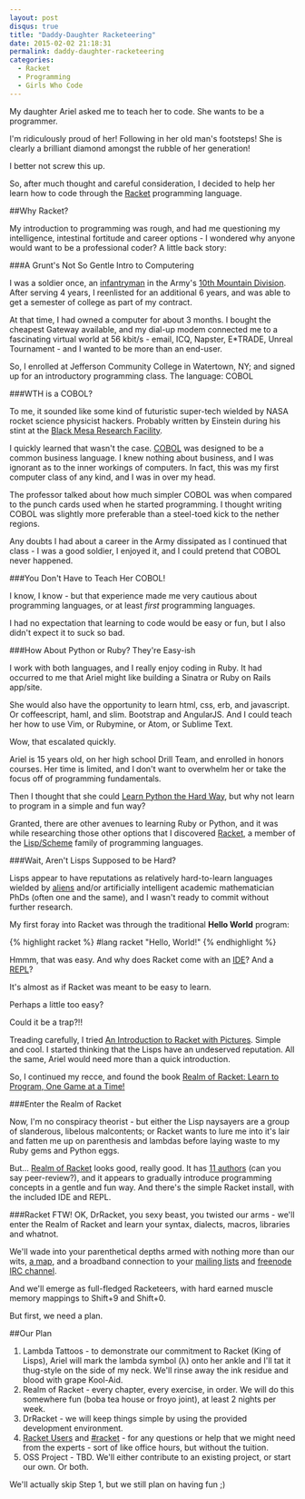 ```yaml
---
layout: post
disqus: true
title: "Daddy-Daughter Racketeering"
date: 2015-02-02 21:18:31
permalink: daddy-daughter-racketeering
categories:
  - Racket
  - Programming
  - Girls Who Code
---
```


My daughter Ariel asked me to teach her to code. She wants to be a programmer.

I'm ridiculously proud of her! Following in her old man's footsteps! She is clearly a brilliant diamond amongst the rubble of her generation!

I better not screw this up.

So, after much thought and careful consideration, I decided to help her learn how to code through the [Racket](http://racket-lang.org) programming language.

##Why Racket?

My introduction to programming was rough, and had me questioning my intelligence, intestinal fortitude and career options - I wondered why anyone would want to be a professional coder? A little back story:

###A Grunt's Not So Gentle Intro to Computering

I was a soldier once, an [infantryman](http://en.wikipedia.org/wiki/Infantry) in the Army's [10th Mountain Division](http://en.wikipedia.org/wiki/10th_Mountain_Division_(United_States)). After serving 4 years, I reenlisted for an additional 6 years, and was able to get a semester of college as part of my contract.

At that time, I had owned a computer for about 3 months. I bought the cheapest Gateway available, and my dial-up modem connected me to a fascinating virtual world at 56 kbit/s - email, ICQ, Napster, E*TRADE, Unreal Tournament - and I wanted to be more than an end-user.

So, I enrolled at Jefferson Community College in Watertown, NY; and signed up for an introductory programming class. The language: COBOL

###WTH is a COBOL?

To me, it sounded like some kind of futuristic super-tech wielded by NASA rocket science physicist hackers. Probably written by Einstein during his stint at the [Black Mesa Research Facility](http://half-life.wikia.com/wiki/Black_Mesa_Research_Facility).

I quickly learned that wasn't the case. [COBOL](http://en.wikipedia.org/wiki/COBOL) was designed to be a common business language. I knew nothing about business, and I was ignorant as to the inner workings of computers. In fact, this was my first computer class of any kind, and I was in over my head.

The professor talked about how much simpler COBOL was when compared to the punch cards used when he started programming. I thought writing COBOL was slightly more preferable than a steel-toed kick to the nether regions.

Any doubts I had about a career in the Army dissipated as I continued that class - I was a good soldier, I enjoyed it, and I could pretend that COBOL never happened.

###You Don't Have to Teach Her COBOL!

I know, I know - but that experience made me very cautious about programming languages, or at least *first* programming languages.

I had no expectation that learning to code would be easy or fun, but I also didn't expect it to suck so bad.

###How About Python or Ruby? They're Easy-ish

I work with both languages, and I really enjoy coding in Ruby. It had occurred to me that Ariel might like building a Sinatra or Ruby on Rails app/site.

She would also have the opportunity to learn html, css, erb, and javascript. Or coffeescript, haml, and slim. Bootstrap and AngularJS. And I could teach her how to use Vim, or Rubymine, or Atom, or Sublime Text.

Wow, that escalated quickly.

Ariel is 15 years old, on her high school Drill Team, and enrolled in honors courses. Her time is limited, and I don't want to overwhelm her or take the focus off of programming fundamentals.

Then I thought that she could [Learn Python the Hard Way](http://learnpythonthehardway.org), but why not learn to program in a simple and fun way?

Granted, there are other avenues to learning Ruby or Python, and it was while researching those other options that I discovered [Racket](http://racket-lang.org), a member of the [Lisp/Scheme](http://en.wikipedia.org/wiki/Lisp_(programming_language)) family of programming languages.

###Wait, Aren't Lisps Supposed to be Hard?

Lisps appear to have reputations as relatively hard-to-learn languages wielded by [aliens](http://lispers.org) and/or artificially intelligent academic mathematician PhDs (often one and the same), and I wasn't ready to commit without further research.

My first foray into Racket was through the traditional **Hello World** program:

{% highlight racket %}
#lang racket
"Hello, World!"
{% endhighlight %}

Hmmm, that was easy. And why does Racket come with an [IDE](http://en.wikipedia.org/wiki/Racket_(programming_language)#DrRacket_IDE)? And a [REPL](http://en.wikipedia.org/wiki/Read–eval–print_loop)?

It's almost as if Racket was meant to be easy to learn.

Perhaps a little too easy?

Could it be a trap?!!

Treading carefully, I tried [An Introduction to Racket with Pictures](http://docs.racket-lang.org/quick/). Simple and cool. I started thinking that the Lisps have an undeserved reputation. All the same, Ariel would need more than a quick introduction.

So, I continued my recce, and found the book [Realm of Racket: Learn to Program, One Game at a Time!](http://www.amazon.com/Realm-Racket-Learn-Program-Game/dp/1593274912/)

###Enter the Realm of Racket

Now, I'm no conspiracy theorist - but either the Lisp naysayers are a group of slanderous, libelous malcontents; or Racket wants to lure me into it's lair and fatten me up on parenthesis and lambdas before laying waste to my Ruby gems and Python eggs.

But... [Realm of Racket](http://realmofracket.com) looks good, really good. It has [11 authors](http://realmofracket.com/about.html) (can you say peer-review?), and it appears to gradually introduce programming concepts in a gentle and fun way. And there's the simple Racket install, with the included IDE and REPL.

###Racket FTW!
OK, DrRacket, you sexy beast, you twisted our arms - we'll enter the Realm of Racket and learn your syntax, dialects, macros, libraries and whatnot.

We'll wade into your parenthetical depths armed with nothing more than our wits, [a map](http://www.nostarch.com/realmofracket.htm), and a broadband connection to your [mailing lists](http://lists.racket-lang.org) and [freenode IRC channel](http://racket-lang.org/irc-chat.html).

And we'll emerge as full-fledged Racketeers, with hard earned muscle memory mappings to Shift+9 and Shift+0.

But first, we need a plan.

##Our Plan

1.	Lambda Tattoos - to demonstrate our commitment to Racket (King of Lisps), Ariel will mark the lambda symbol (λ) onto her ankle and I'll tat it thug-style on the side of my neck. We'll rinse away the ink residue and blood with grape Kool-Aid.
2.	Realm of Racket - every chapter, every exercise, in order. We will do this somewhere fun (boba tea house or froyo joint), at least 2 nights per week.
3. DrRacket - we will keep things simple by using the provided development environment.
4.  [Racket Users](http://lists.racket-lang.org/users/) and [#racket](http://racket-lang.org/irc-chat.html) - for any questions or help that we might need from the experts - sort of like office hours, but without the tuition.
5.	OSS Project - TBD. We'll either contribute to an existing project, or start our own. Or both.

We'll actually skip Step 1, but we still plan on having fun ;)
